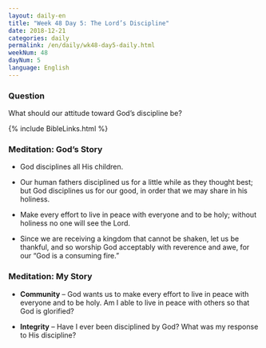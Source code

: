 ```yaml
---
layout: daily-en
title: "Week 48 Day 5: The Lord’s Discipline"
date: 2018-12-21 
categories: daily
permalink: /en/daily/wk48-day5-daily.html
weekNum: 48
dayNum: 5
language: English
---
```


### Question     
What should our attitude toward God’s discipline be?

{% include BibleLinks.html %} 

### Meditation: God’s Story   
+ God disciplines all His children. 

+ Our human fathers disciplined us for a little while as they thought best; but God disciplines us for our good, in order that we may share in his holiness. 

+ Make every effort to live in peace with everyone and to be holy; without holiness no one will see the Lord. 

+ Since we are receiving a kingdom that cannot be shaken, let us be thankful, and so worship God acceptably with reverence and awe, for our “God is a consuming fire.” 

### Meditation: My Story   
+ **Community** – God wants us to make every effort to live in peace with everyone and to be holy. Am I able to live in peace with others so that God is glorified? 

+ **Integrity** – Have I ever been disciplined by God? What was my response to His discipline? 
